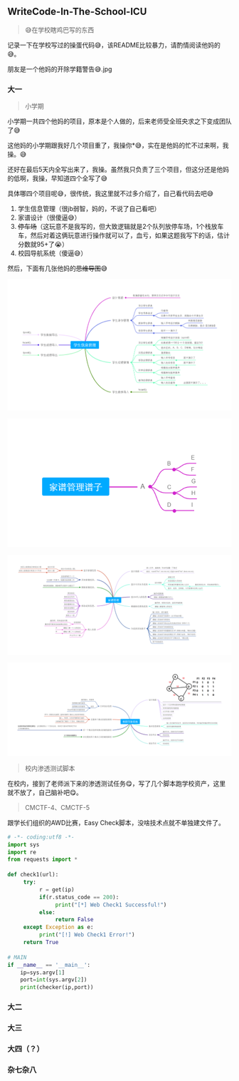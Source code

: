 ## WriteCode-In-The-School-ICU
> 😅在学校瞎鸡巴写的东西

记录一下在学校写过的操蛋代码😅，该README比较暴力，请酌情阅读他妈的😅。

朋友是一个他妈的开除学籍警告😅.jpg

### 大一
> 小学期

小学期一共四个他妈的项目，原本是个人做的，后来老师受全班央求之下变成团队了😅

这他妈的小学期跟我好几个项目重了，我操你*😅，实在是他妈的忙不过来啊，我操。😅

还好在最后5天内全写出来了，我操。虽然我只负责了三个项目，但这分还是他妈的低啊，我操，早知道四个全写了😅

具体哪四个项目呢😅，很传统，我这里就不过多介绍了，自己看代码去吧😅

1. 学生信息管理（很jb弱智，妈的，不说了自己看吧）
2. 家谱设计（很傻逼😅）
3. ~~停车场~~（这玩意不是我写的，但大致逻辑就是2个队列放停车场，1个栈放车车，然后对着这俩玩意进行操作就可以了，血亏，如果这题我写下的话，估计分数就95+了😭）
4. 校园导航系统（傻逼😅）

然后，下面有几张他妈的~~思维导图~~😅

![学生信息管理](./images/f1-1.png)

![家谱设计](./images/f1-3-1.png)

![家谱设计](./images/f1-3-2.png)

![校园导航系统](./images/f1-4.png)

> 校内渗透测试脚本

在校内，接到了老师派下来的渗透测试任务😋，写了几个脚本跑学校资产，这里就不放了，自己脑补吧😋。

> CMCTF-4、CMCTF-5

跟学长们组织的AWD比赛，Easy Check脚本，没啥技术点就不单独建文件了。

```python
# -*- coding:utf8 -*-
import sys
import re
from requests import *

def check1(url):
     try:
          r = get(ip)
          if(r.status_code == 200):
               print("[*] Web Check1 Successful!")
          else:
               return False
     except Exception as e:
          print("[!] Web Check1 Error!")
     return True

# MAIN
if __name__ == '__main__':
    ip=sys.argv[1]
    port=int(sys.argv[2])
    print(checker(ip,port))
```

### 大二

### 大三

### 大四（？）

### 杂七杂八